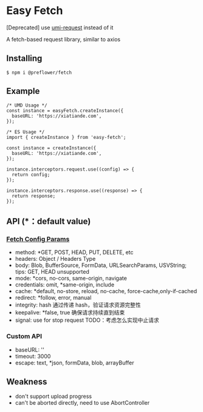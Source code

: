 # Easy Fetch
[Deprecated] use [umi-request](https://github.com/umijs/umi-request) instead of it

A fetch-based request library, similar to axios

## Installing
```
$ npm i @preflower/fetch
```

## Example
```
/* UMD Usage */
const instance = easyFetch.createInstance({
  baseURL: 'https://xiatiande.com',
});

/* ES Usage */
import { createInstance } from 'easy-fetch';

const instance = createInstance({
  baseURL: 'https://xiatiande.com',
});

instance.interceptors.request.use((config) => {
  return config;
});

instance.interceptors.response.use((response) => {
  return response;
});
```

## API (\*：default value)

### [Fetch Config Params](https://zh.javascript.info/fetch-api)

- method: \*GET, POST, HEAD, PUT, DELETE, etc
- headers: Object / Headers Type
- body: Blob, BufferSource, FormData, URLSearchParams, USVString; tips: GET, HEAD unsupported
- mode: \*cors, no-cors, same-origin, navigate
- credentials: omit, \*same-origin, include
- cache: \*default, no-store, reload, no-cache, force-cache,only-if-cached
- redirect: \*follow, error, manual
- integrity: hash 通过传递 hash，验证请求资源完整性
- keepalive: \*false, true 确保请求持续直到结束
- signal: use for stop request TODO：考虑怎么实现中止请求

### Custom API

- baseURL: ''
- timeout: 3000
- escape: text, \*json, formData, blob, arrayBuffer

## Weakness

- don't support upload progress
- can't be aborted directly, need to use AbortController
